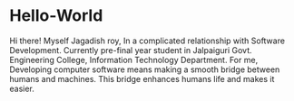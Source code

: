 # Hello-World

Hi there!
Myself Jagadish roy, In a complicated relationship with Software Development.
Currently pre-final year student in Jalpaiguri Govt. Engineering College, Information Technology Department.
For me, Developing computer software means making a smooth bridge between humans and machines. This bridge enhances humans life and makes it easier.
